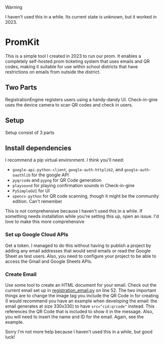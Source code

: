 > [!WARNING]
> I haven't used this in a while. Its current state is unknown, but it worked in 2023.

# PromKit

This is a simple tool I created in 2023 to run our prom.
It enables a completely self-hosted prom ticketing system that uses emails and QR codes, making it suitable for use within school districts that have restrictions on emails from outside the district.

## Two Parts
RegistrationEngine registers users using a handy-dandy UI. Check-in-gine uses the device camera to scan QR codes and check in users.

## Setup
Setup consist of 3 parts

## Install dependencies
I recommend a pip virtual environment. I think you'll need:
* `google-api-python-client`, `google-auth-httplib2`, and `google-auth-oauthlib` for the google API
* `pyqrcode` and `pypng` for QR Code generation
* `playsound` for playing confirmation sounds in Check-in-gine
* `PySimpleGUI` for UI
* `opencv-python` for QR code scanning, though it might be the community edition. Can't remember

This is not comprehensive because I haven't used this in a while. If something needs installation while you're setting this up, open an issue. I'd love to make this more comprehensive

### Set up Google Cloud APIs
Get a token. I managed to do this without having to publish a project by adding any email addresses that would send emails or read the Google Sheet as test users.
Also, you need to configure your project to be able to access the Gmail and Google Sheets APIs.

### Create Email
Use some tool to create an HTML document for your email. Check out the current email set up in [registration_email.py](/RegistrationEngine/registration_email.py) on line 52.
The two important things are to change the image tag you include the QR Code in for creating (I would recommend you have an example when developing the email: the email generates at size 330x330) to have `src="cid:qrcode"` instead. This references the QR Code that is included to show it in the message. Also, you will need to insert the name and ID for the email. Again, see the example.

Sorry I'm not more help because I haven't used this in a while, but good luck!